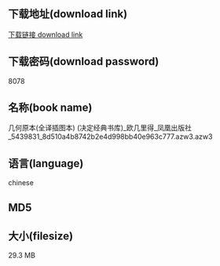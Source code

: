 ## 下载地址(download link)
[下载链接 download link](https://voluble-croquembouche-d321dc.netlify.app/?s=%E5%87%A0%E4%BD%95%E5%8E%9F%E6%9C%AC%28%E5%85%A8%E8%AF%91%E6%8F%92%E5%9B%BE%E6%9C%AC%29+%28%E5%86%B3%E5%AE%9A%E7%BB%8F%E5%85%B8%E4%B9%A6%E5%BA%93%29_%E6%AC%A7%E5%87%A0%E9%87%8C%E5%BE%97_%E5%87%A4%E5%87%B0%E5%87%BA%E7%89%88%E7%A4%BE_5439831_8d510a4b8742b2e4d998bb40e963c777.azw3)

## 下载密码(download password)
8078

## 名称(book name)
几何原本(全译插图本) (决定经典书库)_欧几里得_凤凰出版社_5439831_8d510a4b8742b2e4d998bb40e963c777.azw3.azw3

## 语言(language)
chinese

## MD5


## 大小(filesize)
29.3 MB
